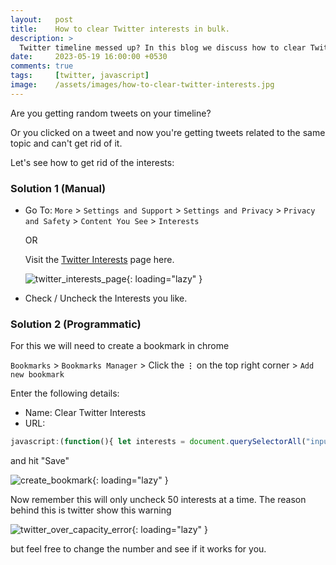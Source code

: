 ```yaml
---
layout:   post
title:    How to clear Twitter interests in bulk.
description: >
  Twitter timeline messed up? In this blog we discuss how to clear Twitter interests in bulk (with the help of JS).
date:     2023-05-19 16:00:00 +0530
comments: true
tags:     [twitter, javascript]
image:    /assets/images/how-to-clear-twitter-interests.jpg
---
```


Are you getting random tweets on your timeline?

Or you clicked on a tweet and now you're getting tweets related to the same topic and can't get rid of it.

Let's see how to get rid of the interests:

<!--more-->

### Solution 1 (Manual)

- Go To:
  `More` > `Settings and Support` > `Settings and Privacy` > `Privacy and Safety` > `Content You See` > `Interests`

  OR

  Visit the <a href="https://twitter.com/settings/your_twitter_data/twitter_interests">Twitter Interests</a> page here.

  ![twitter_interests_page]({{site.baseurl}}/assets/images/posts/twitter_interests_page.png){: loading="lazy" }

- Check / Uncheck the Interests you like.

### Solution 2 (Programmatic)

For this we will need to create a bookmark in chrome

`Bookmarks` > `Bookmarks Manager` > Click the <strong>`⋮`</strong> on the top right corner > `Add new bookmark`

Enter the following details:

- Name: Clear Twitter Interests
- URL:

```javascript
javascript:(function(){ let interests = document.querySelectorAll("input:checked"); [...interests].slice(0, 50).forEach((widget) => { widget.click() }) })();
```

and hit "Save"

![create_bookmark]({{site.baseurl}}/assets/images/posts/create_bookmark.png){: loading="lazy" }

Now remember this will only uncheck 50 interests at a time.
The reason behind this is twitter show this warning

![twitter_over_capacity_error]({{site.baseurl}}/assets/images/posts/twitter_over_capacity_error.png){: loading="lazy" }

but feel free to change the number and see if it works for you.
